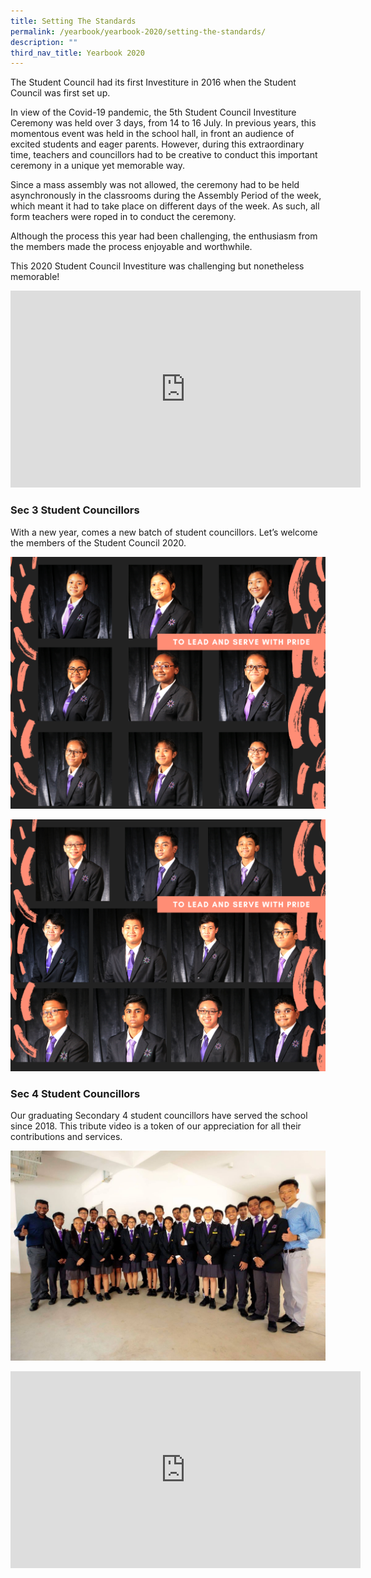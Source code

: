 ```yaml
---
title: Setting The Standards
permalink: /yearbook/yearbook-2020/setting-the-standards/
description: ""
third_nav_title: Yearbook 2020
---
```

The Student Council had its first Investiture in 2016 when the Student Council was first set up. 

In view of the Covid-19 pandemic, the 5th Student Council Investiture Ceremony was held over 3 days, from 14 to 16 July. In previous years, this momentous event was held in the school hall, in front an audience of excited students and eager parents. However, during this extraordinary time, teachers and councillors had to be creative to conduct this important ceremony in a unique yet memorable way.

Since a mass assembly was not allowed, the ceremony had to be held asynchronously in the classrooms during the Assembly Period of the week, which meant it had to take place on different days of the week. As such, all form teachers were roped in to conduct the ceremony.

Although the process this year had been challenging, the enthusiasm from the members made the process enjoyable and worthwhile.

This 2020 Student Council Investiture was challenging but nonetheless memorable!

<iframe width="560" height="315" src="https://www.youtube.com/embed/CHLsxNBWOik" title="YouTube video player" frameborder="0" allow="accelerometer; autoplay; clipboard-write; encrypted-media; gyroscope; picture-in-picture; web-share" allowfullscreen></iframe>

### Sec 3 Student Councillors 

With a new year, comes a new batch of student councillors. Let’s welcome the members of the Student Council 2020.

![](/images/SC_Girls.png)

![](/images/SC_Boys.png)

### Sec 4 Student Councillors

Our graduating Secondary 4 student councillors have served the school since 2018. This tribute video is a token of our appreciation for all their contributions and services.

![](/images/Student_Councillors-1024x683.jpg)

<iframe width="560" height="315" src="https://www.youtube.com/embed/Qvsqzj2Es28" title="YouTube video player" frameborder="0" allow="accelerometer; autoplay; clipboard-write; encrypted-media; gyroscope; picture-in-picture; web-share" allowfullscreen></iframe>
